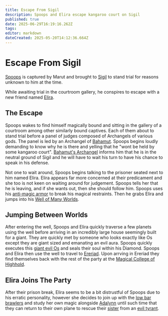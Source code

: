 ```yaml
---
title: Escape From Sigil
description: Spoops and Elira escape kangaroo court on Sigil
published: true
date: 2025-06-29T16:19:16.262Z
tags: 
editor: markdown
dateCreated: 2025-05-20T14:12:36.664Z
---
```


# Escape From Sigil
[Spoops](/characters/spoops) is captured by Marut and brought to [Sigil](/locations/sigil) to stand trial for reasons unknown to him at the time.

While awaiting trial in the courtroom gallery, he conspires to escape with a new friend named [Elira](/characters/elira).

## The Escape

Spoops wakes to find himself magically bound and sitting in the gallery of a courtroom among other similarly bound captives. Each of them about to stand trial before a panel of judges composed of Archangels of various gods. The panel is led by an Archangel of [Bahamut](/characters/bahamut). Spoops begins loudly demanding to know why he is there and yelling that he "wont be held by some kangaroo court". [Bahamut's Archangel](/characters/bahamits-archangel) informs him that he is in the neutral ground of Sigil and he will have to wait his turn to have his chance to speak in his defense. 

Not one to wait around, Spoops begins talking to the prisoner seated next to him named Elira. Elira appears far more concerned at their predicament and she too is not keen on waiting around for judgement. Spoops tells her that he is leaving, and if she wants out, then she should follow him. Spoops uses his [anti-magic armor](/items/Anti-Magic-Armor) to break his magical restraints. Then he grabs Elira and jumps into his [Well of Many Worlds](/items/Well-Of-Many-Worlds). 


## Jumping Between Worlds
After entering the well, Spoops and Elira quickly traverse a few planets using the well before arriving in an incredibly large house seemingly built for a giant. They are quickly met by someone who looks exactly like Os except they are giant sized and emanating an evil aura. Spoops quickly executes this [giant evil Os](/characters/giant-evil-os) and seals their soul within his Diamond. Spoops and Elira then use the well to travel to [Ereriad](/locations/Ereriad). Upon arrving in Ereriad they find themselves back with the rest of the party at the [Magical College of Highhold](/locations/Ereriad/the-magical-college-of-highhold). 


## Elira Joins The Party
After their prison break, Elira seems to be a bit distrustful of Spoops due to his erratic personality, however she decides to join up with the [low bar brawlers](/organizations/low-bar-brawlers) and study her own magic alongside [Adalynn](/characters/adalynn) until such time that they can return to their own plane to rescue their [sister](/characters/anya) from an [evil tyrant](/characters/diavala).